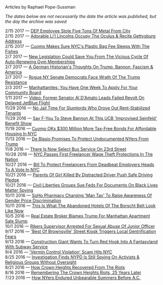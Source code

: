 Articles by Raphael Pope-Sussman

*The dates below are not necessarily the date the article was published, but the day the archive was saved*

2/15 2017 — [DEP Employee Stole Five Tons Of Metal From City](https://web.archive.org/web/20170215181822/http://gothamist.com/2017/02/14/dep_employee_scrap.php)  
2/15 2017 — [Adorable Li'l Lincolns Occupy The Oculus &amp; Recite Gettysburg Address](https://web.archive.org/web/20170215181822/http://gothamist.com/2017/02/14/fourth_grade_and_seven_years_ago.php)  
2/15 2017 — [Cuomo Makes Sure NYC's Plastic Bag Fee Sleeps With The Fishes](https://web.archive.org/web/20170215181822/http://gothamist.com/2017/02/15/cuomo_plastic_bag_man.php)  
2/7 2017 — [New Legislation Could Save You From The Vicious Cycle Of Auto-Renewing Gym Memberships](https://web.archive.org/web/20170207183908/http://gothamist.com/2017/02/07/help_for_i_am_trapped_in_a_gym.php)  
2/7 2017 — [A German Historian's Thoughts On Trump, Bannon, Fascism &amp; America](https://web.archive.org/web/20170207183908/http://gothamist.com/2017/02/06/trump_bannon_german_history.php)  
2/7 2017 — [Rogue NY Senate Democrats Face Wrath Of The Trump Resistance](https://web.archive.org/web/20170207183908/http://gothamist.com/2017/02/07/idc_albany_trump_trouble.php)  
2/3 2017 — [Manhattanites: You Have One Week To Apply For Your Community Board](https://web.archive.org/web/20170203200938/http://gothamist.com/2017/02/03/manhattan_community_board.php)  
1/11 2017 — [Video: Former Senator Al D'Amato Leads Failed Revolt On Delayed JetBlue Flight](https://web.archive.org/web/20170111141510/http://gothamist.com/2017/01/10/al_damato_jetblue_revolt.php)  
11/29 2016 — [No Jail Time For Slumlords Who Drove Out Rent-Stabilized Tenants](https://web.archive.org/web/20161129221318/http://gothamist.com/2016/11/29/slumlords_cop_to_tenant_eviction_sc.php)  
11/29 2016 — [Say F-You To Steve Bannon At This UCB 'Improvised Seinfeld' Benefit Show](https://web.archive.org/web/20161129221318/http://gothamist.com/2016/11/29/ucb_i_was_in_the_pool.php)  
11/19 2016 — [Cuomo OKs $300 Million More Tax-Free Bonds For Affordable Housing In NYC](https://web.archive.org/web/20161119015955/http://gothamist.com/2016/11/18/cuomo_oks_300_million_additional_ta.php)  
11/13 2016 — [De Blasio Promises To Protect Undocumented NYers From Trump](https://web.archive.org/web/20161113145641/http://gothamist.com/2016/11/11/de_blasio_vows_protection_for_undoc.php)  
11/8 2016 — [There Is Now Select Bus Service On 23rd Street](https://web.archive.org/web/20161108030432/http://gothamist.com/2016/11/07/select_bus_service_23rd_st.php)  
10/28 2016 — [NYC Passes First Freelancer Wage Theft Protections In The Nation](https://web.archive.org/web/20161028104526/http://gothamist.com/2016/10/27/freelance_protection_nyc.php)  
10/27 2016 — [Bill To Protect Freelancers From Deadbeat Employers Heads To A Vote In NYC](https://web.archive.org/web/20161027231540/http://gothamist.com/2016/10/26/bill_to_protect_freelancers_from_de.php)  
10/21 2016 — [Parents Of Girl Killed By Distracted Driver Push Safe Driving Pledge](https://web.archive.org/web/20161021182610/http://gothamist.com/2016/10/20/safe_driving_pledge.php)  
10/21 2016 — [Civil Liberties Groups Sue Feds For Documents On Black Lives Matter Spying](https://web.archive.org/web/20161021182610/http://gothamist.com/2016/10/21/civil_liberties_groups_demand_feder.php)  
10/11 2016 — [SoHo Pharmacy Charging 'Man Tax' To Raise Awareness Of Gender Price Discrimination](https://web.archive.org/web/20161011050210/http://gothamist.com/2016/10/10/pharmacy_charging_man_tax_raise_awa.php)  
10/11 2016 — [This Is What The Abandoned Hotels Of The Borscht Belt Look Like Now](https://web.archive.org/web/20161011050210/http://gothamist.com/2016/10/10/borscht_belt_hotels_photos.php)  
10/5 2016 — [Real Estate Broker Blames Trump For Manhattan Apartment Sale Slump](https://web.archive.org/web/20161005213556/http://gothamist.com/2016/10/05/apartment_sales_nyc.php)  
10/1 2016 — [Rikers Supervisor Arrested For Sexual Abuse Of Junior Officer](https://web.archive.org/web/20161001044630/http://gothamist.com/2016/09/30/rikers_supervisor_arrested_for_sexu.php)  
9/17 2016 — ['Best Of Brownsville' Street Kiosk Triggers Local Gentrification Fears](https://web.archive.org/web/20160917155037/http://gothamist.com/2016/09/16/brownsville_gentrification_fear.php)  
9/13 2016 — [Construction Giant Wants To Turn Red Hook Into A Fantasyland With Subway Service](https://web.archive.org/web/20160913214332/http://gothamist.com/2016/09/13/red_hook_southwest_brooklyn.php)  
9/4 2016 — ['Vermin Control Violation' Scam Hits NYC](https://web.archive.org/web/20160904020324/http://gothamist.com/2016/09/03/vermin_control_violation_scam_hits.php)  
8/25 2016 — [Investigation Finds NYPD Is Still Spying On Activists &amp; Religious Groups Without Oversight](https://web.archive.org/web/20160825145823/http://gothamist.com/2016/08/24/nypd_spying_oversight.php)  
8/21 2016 — [How Crown Heights Recovered From The Riots](https://web.archive.org/web/20160821092832/http://gothamist.com/2016/08/19/crown_heights_riots_recovery.php)  
8/16 2016 — [Remembering The Crown Heights Riots, 25 Years Later ](https://web.archive.org/web/20160816122203/http://gothamist.com/2016/08/15/crown_heights_riots_oral_history.php)  
7/23 2016 — [How NYers Endured Unbearable Summers Before A.C.](https://web.archive.org/web/20160723174258/http://gothamist.com/2016/07/22/nyc_fire_escape_summer_flashback.php)  
